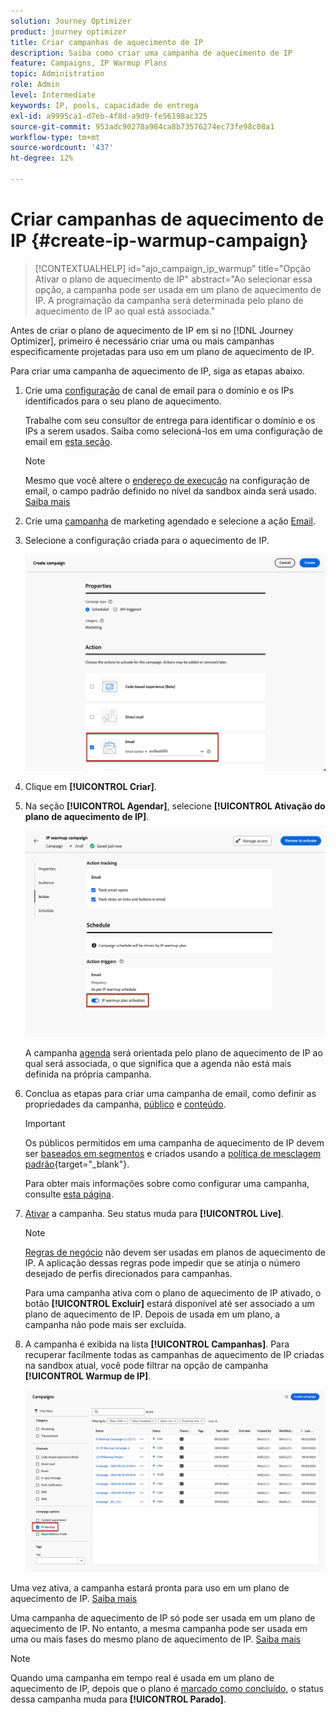 ```yaml
---
solution: Journey Optimizer
product: journey optimizer
title: Criar campanhas de aquecimento de IP
description: Saiba como criar uma campanha de aquecimento de IP
feature: Campaigns, IP Warmup Plans
topic: Administration
role: Admin
level: Intermediate
keywords: IP, pools, capacidade de entrega
exl-id: a9995ca1-d7eb-4f8d-a9d9-fe56198ac325
source-git-commit: 953adc90278a984ca8b73576274ec73fe98c08a1
workflow-type: tm+mt
source-wordcount: '437'
ht-degree: 12%

---
```


# Criar campanhas de aquecimento de IP {#create-ip-warmup-campaign}

>[!CONTEXTUALHELP]
>id="ajo_campaign_ip_warmup"
>title="Opção Ativar o plano de aquecimento de IP"
>abstract="Ao selecionar essa opção, a campanha pode ser usada em um plano de aquecimento de IP. A programação da campanha será determinada pelo plano de aquecimento de IP ao qual está associada."

Antes de criar o plano de aquecimento de IP em si no [!DNL Journey Optimizer], primeiro é necessário criar uma ou mais campanhas especificamente projetadas para uso em um plano de aquecimento de IP<!--through a dedicated option-->.

Para criar uma campanha de aquecimento de IP, siga as etapas abaixo.

1. Crie uma [configuração](channel-surfaces.md) de canal de email para o domínio e os IPs identificados para o seu plano de aquecimento.

   Trabalhe com seu consultor de entrega para identificar o domínio e os IPs a serem usados. Saiba como selecioná-los em uma configuração de email em [esta seção](../email/email-settings.md#subdomains-and-ip-pools).

   >[!NOTE]
   >
   >Mesmo que você altere o [endereço de execução](../email/email-settings.md#execution-address) na configuração de email, o campo padrão definido no nível da sandbox ainda será usado. [Saiba mais](primary-email-addresses.md)

1. Crie uma [campanha](../campaigns/create-campaign.md) de marketing agendado e selecione a ação [Email](../email/create-email.md#create-email-journey-campaign).

   <!--Select the Marketing category. The IP warmup plan activation option is only available for  marketing-type campaigns.-->

1. Selecione a configuração criada para o aquecimento de IP.

   ![](assets/ip-warmup-campaign-surface.png)

   <!--You must use the same configuration as the one that will be used for the asociated IP warmup plan. [Learn how to create an IP warmup plan](#create-ip-warmup-plan)-->

1. Clique em **[!UICONTROL Criar]**.

1. Na seção **[!UICONTROL Agendar]**, selecione **[!UICONTROL Ativação do plano de aquecimento de IP]**.

   ![](assets/ip-warmup-campaign-plan-activation.png)

   A campanha [agenda](../campaigns/create-campaign.md#schedule) será orientada pelo plano de aquecimento de IP ao qual será associada, o que significa que a agenda não está mais definida na própria campanha.

1. Conclua as etapas para criar uma campanha de email, como definir as propriedades da campanha, [público](../audience/about-audiences.md)<!--best practices for IP warmup in terms of audience?--> e [conteúdo](../email/get-started-email-design.md#key-steps).

   >[!IMPORTANT]
   >
   >Os públicos permitidos em uma campanha de aquecimento de IP devem ser [baseados em segmentos](../audience/creating-a-segment-definition.md) e criados usando a [política de mesclagem padrão](https://experienceleague.adobe.com/en/docs/experience-platform/profile/merge-policies/overview#default-merge-policy){target="_blank"}.

   Para obter mais informações sobre como configurar uma campanha, consulte [esta página](../campaigns/get-started-with-campaigns.md).

1. [Ativar](../campaigns/review-activate-campaign.md) a campanha. Seu status muda para **[!UICONTROL Live]**.

   >[!NOTE]
   >
   >[Regras de negócio](rule-sets.md#apply-frequency-rule) não devem ser usadas em planos de aquecimento de IP. A aplicação dessas regras pode impedir que se atinja o número desejado de perfis direcionados para campanhas.

   Para uma campanha ativa com o plano de aquecimento de IP ativado, o botão **[!UICONTROL Excluir]** estará disponível até ser associado a um plano de aquecimento de IP. Depois de usada em um plano, a campanha não pode mais ser excluída.

1. A campanha é exibida na lista **[!UICONTROL Campanhas]**. Para recuperar facilmente todas as campanhas de aquecimento de IP criadas na sandbox atual, você pode filtrar na opção de campanha **[!UICONTROL Warmup de IP]**.

   ![](assets/ip-warmup-campaign-filter.png)

Uma vez ativa, a campanha estará pronta para uso em um plano de aquecimento de IP. [Saiba mais](ip-warmup-plan.md)

Uma campanha de aquecimento de IP só pode ser usada em um plano de aquecimento de IP. No entanto, a mesma campanha pode ser usada em uma ou mais fases do mesmo plano de aquecimento de IP. [Saiba mais](ip-warmup-plan.md#define-phases)

>[!NOTE]
>
>Quando uma campanha em tempo real é usada em um plano de aquecimento de IP, depois que o plano é [marcado como concluído](ip-warmup-execution.md#mark-as-completed), o status dessa campanha muda para **[!UICONTROL Parado]**.

